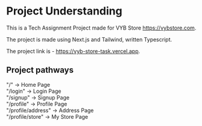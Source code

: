 Project Understanding
=======

This is a Tech Assignment Project made for VYB Store https://vybstore.com.

The project is made using Next.js and Tailwind, written Typescript.

The project link is - https://vyb-store-task.vercel.app.

## Project pathways

"/" -> Home Page  
"/login" -> Login Page  
"/signup" -> Signup Page  
"/profile" -> Profile Page  
"/profile/address" -> Address Page  
"/profile/store" -> My Store Page